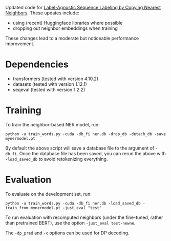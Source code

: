 Updated code for [Label-Agnostic Sequence Labeling by Copying Nearest Neighbors](https://www.aclweb.org/anthology/P19-1533.pdf). These updates include:
- using (recent) Huggingface libraries where possible
- dropping out neighbor embeddings when training

These changes lead to a moderate but noticeable performance improvement.


# Dependencies
- transformers (tested with version 4.10.2)
- datasets (tested with version 1.12.1)
- seqeval (tested with version 1.2.2)


# Training
To train the neighbor-based NER model, run:
```
python -u train_words.py -cuda -db_fi ner.db -drop_db -detach_db -save mynermodel.pt
```

By default the above script will save a database file to the argument of `-db_fi`. Once the database file has been saved, you can rerun the above with `-load_saved_db` to avoid retokenizing everything.

# Evaluation
To evaluate on the development set, run:
```
python -u train_words.py -cuda -db_fi ner.db -load_saved_db -train_from mynermodel.pt -just_eval "test"
```

To run evaluation with recomputed neighbors (under the fine-tuned, rather than pretrained BERT), use the option `-just_eval test-newne`.

The `-dp_pred` and `-c` options can be used for DP decoding.
